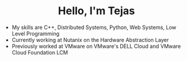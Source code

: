 <div align="center">
<h1>
Hello, I'm Tejas
</h1>
</div>

- My skills are C++, Distributed Systems, Python, Web Systems, Low Level Programming
- Currently working at Nutanix on the Hardware Abstraction Layer
- Previously worked at VMware on VMware's DELL Cloud and VMware Cloud Foundation LCM
